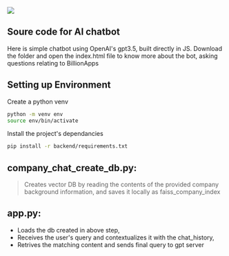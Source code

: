 [![](https://billionapps.net/wp-content/uploads/2023/11/BillionApps.svg)](https://billionapps.net/)

## Soure code for AI chatbot
Here is simple chatbot using OpenAI's gpt3.5, built directly in JS.
Download the folder and open the index.html file to know more about the bot, asking questions relating to BillionApps

## Setting up Environment 
Create a python venv
```bash
python -m venv env
source env/bin/activate
```
Install the project's dependancies
```bash
pip install -r backend/requirements.txt
```

## company_chat_create_db.py:
> Creates vector DB by reading the contents of the provided company background information, and saves it locally as faiss_company_index

## app.py:
- Loads the db created in above step,
- Receives the user's query and contextualizes it with the chat_history, 
- Retrives the matching content and sends final query to gpt server

